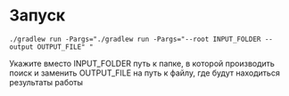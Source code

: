 # Запуск

```shell
./gradlew run -Pargs="./gradlew run -Pargs="--root INPUT_FOLDER --output OUTPUT_FILE" "
```

Укажите вместо INPUT_FOLDER путь к папке,
в которой производить поиск и заменить OUTPUT_FILE
на путь к файлу, где будут
находиться результаты работы